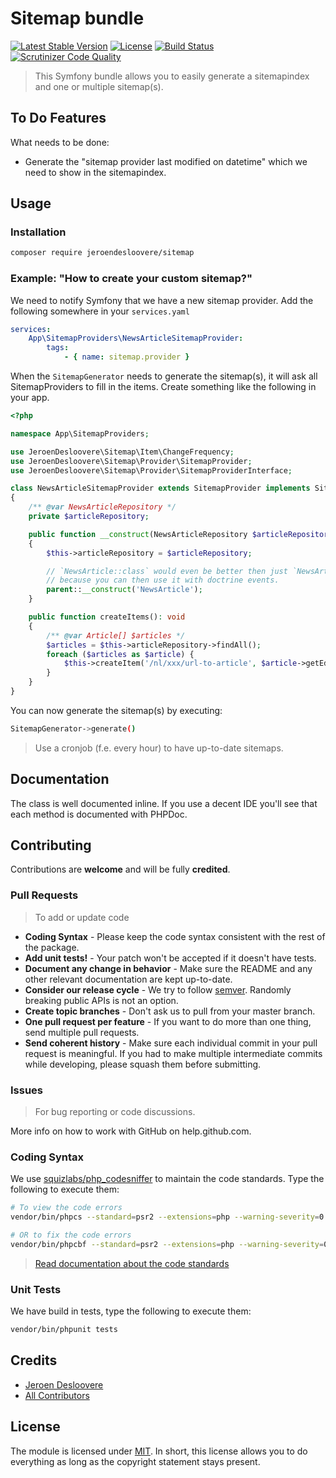 # Sitemap bundle

[![Latest Stable Version](https://poser.pugx.org/jeroendesloovere/sitemap/v/stable)](https://packagist.org/packages/jeroendesloovere/sitemap)
[![License](http://img.shields.io/badge/license-MIT-lightgrey.svg)](https://github.com/jeroendesloovere/sitemap/blob/master/LICENSE)
[![Build Status](https://travis-ci.org/jeroendesloovere/sitemap.svg)](https://travis-ci.org/jeroendesloovere/sitemap)
[![Scrutinizer Code Quality](https://scrutinizer-ci.com/g/jeroendesloovere/sitemap/badges/quality-score.png)](https://scrutinizer-ci.com/g/jeroendesloovere/sitemap/)

> This Symfony bundle allows you to easily generate a sitemapindex and one or multiple sitemap(s).

## To Do Features

What needs to be done:
* Generate the "sitemap provider last modified on datetime" which we need to show in the sitemapindex.

## Usage

### Installation

```bash
composer require jeroendesloovere/sitemap
```

### Example: "How to create your custom sitemap?"

We need to notify Symfony that we have a new sitemap provider.
Add the following somewhere in your `services.yaml`
```yaml
services:
    App\SitemapProviders\NewsArticleSitemapProvider:
        tags:
            - { name: sitemap.provider }
```

When the `SitemapGenerator` needs to generate the sitemap(s),
it will ask all SitemapProviders to fill in the items.
Create something like the following in your app.
```php
<?php

namespace App\SitemapProviders;

use JeroenDesloovere\Sitemap\Item\ChangeFrequency;
use JeroenDesloovere\Sitemap\Provider\SitemapProvider;
use JeroenDesloovere\Sitemap\Provider\SitemapProviderInterface;

class NewsArticleSitemapProvider extends SitemapProvider implements SitemapProviderInterface
{
    /** @var NewsArticleRepository */
    private $articleRepository;

    public function __construct(NewsArticleRepository $articleRepository)
    {
        $this->articleRepository = $articleRepository;

        // `NewsArticle::class` would even be better then just `NewsArticle`
        // because you can then use it with doctrine events.
        parent::__construct('NewsArticle');
    }

    public function createItems(): void
    {
        /** @var Article[] $articles */
        $articles = $this->articleRepository->findAll();
        foreach ($articles as $article) {
            $this->createItem('/nl/xxx/url-to-article', $article->getEditedOn(), ChangeFrequency::monthly());
        }
    }
}
```

You can now generate the sitemap(s) by executing:
```bash
SitemapGenerator->generate()
```
> Use a cronjob (f.e. every hour) to have up-to-date sitemaps.


## Documentation

The class is well documented inline. If you use a decent IDE you'll see that each method is documented with PHPDoc.

## Contributing

Contributions are **welcome** and will be fully **credited**.

### Pull Requests

> To add or update code

- **Coding Syntax** - Please keep the code syntax consistent with the rest of the package.
- **Add unit tests!** - Your patch won't be accepted if it doesn't have tests.
- **Document any change in behavior** - Make sure the README and any other relevant documentation are kept up-to-date.
- **Consider our release cycle** - We try to follow [semver](http://semver.org/). Randomly breaking public APIs is not an option.
- **Create topic branches** - Don't ask us to pull from your master branch.
- **One pull request per feature** - If you want to do more than one thing, send multiple pull requests.
- **Send coherent history** - Make sure each individual commit in your pull request is meaningful. If you had to make multiple intermediate commits while developing, please squash them before submitting.

### Issues

> For bug reporting or code discussions.

More info on how to work with GitHub on help.github.com.

### Coding Syntax

We use [squizlabs/php_codesniffer](https://packagist.org/packages/squizlabs/php_codesniffer) to maintain the code standards.
Type the following to execute them:
```bash
# To view the code errors
vendor/bin/phpcs --standard=psr2 --extensions=php --warning-severity=0 --report=full "src"

# OR to fix the code errors
vendor/bin/phpcbf --standard=psr2 --extensions=php --warning-severity=0 --report=full "src"
```
> [Read documentation about the code standards](https://github.com/squizlabs/PHP_CodeSniffer/wiki)

### Unit Tests

We have build in tests, type the following to execute them:
```bash
vendor/bin/phpunit tests
```

## Credits

- [Jeroen Desloovere](https://github.com/jeroendesloovere)
- [All Contributors](https://github.com/jeroendesloovere/sitemap/contributors)

## License

The module is licensed under [MIT](./LICENSE.md). In short, this license allows you to do everything as long as the copyright statement stays present.
